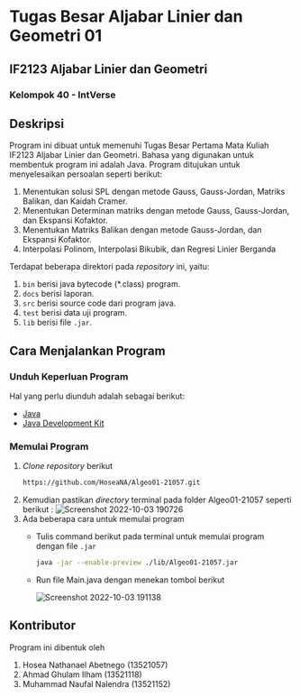 # Tugas Besar Aljabar Linier dan Geometri 01
## IF2123 Aljabar Linier dan Geometri
### Kelompok 40 - IntVerse

## Deskripsi
Program ini dibuat untuk memenuhi Tugas Besar Pertama Mata Kuliah IF2123 Aljabar Linier dan Geometri. Bahasa yang digunakan untuk membentuk program ini adalah Java. Program ditujukan untuk menyelesaikan persoalan seperti berikut:
1. Menentukan solusi SPL dengan metode Gauss, Gauss-Jordan, Matriks Balikan, dan Kaidah Cramer.
2. Menentukan Determinan matriks dengan metode Gauss, Gauss-Jordan, dan Ekspansi Kofaktor.
3. Menentukan Matriks Balikan dengan metode Gauss-Jordan, dan Ekspansi Kofaktor.
4. Interpolasi Polinom, Interpolasi Bikubik, dan Regresi Linier Berganda

Terdapat beberapa direktori pada _repository_ ini, yaitu:
1. `bin` berisi java bytecode (*.class) program.
2. `docs` berisi laporan.
3. `src` berisi source code dari program java.
4. `test` berisi data uji program.
5. `lib` berisi file `.jar`.

## Cara Menjalankan Program
### Unduh Keperluan Program
Hal yang perlu diunduh adalah sebagai berikut:
- [Java](https://www.java.com/en/download/)
- [Java Development Kit](https://www.oracle.com/java/technologies/downloads/#jdk19-windows)

### Memulai Program
1. _Clone_ _repository_ berikut
    ```sh
    https://github.com/HoseaNA/Algeo01-21057.git
    ```
2. Kemudian pastikan _directory_ terminal pada folder Algeo01-21057 seperti berikut :
    ![Screenshot 2022-10-03 190726](https://user-images.githubusercontent.com/110534062/193573017-a19dad08-3be1-420e-a76f-b987855a87b4.png)
3. Ada beberapa cara untuk memulai program
    - Tulis command berikut pada terminal untuk memulai program dengan file `.jar`
    
        ```sh 
        java -jar --enable-preview ./lib/Algeo01-21057.jar
        ```
    - Run file Main.java dengan menekan tombol berikut
    
        ![Screenshot 2022-10-03 191138](https://user-images.githubusercontent.com/110534062/193573688-b00bf3f6-fe38-47c8-ba99-91c54bd15929.png)

## Kontributor
Program ini dibentuk oleh
1. Hosea Nathanael Abetnego             (13521057)
2. Ahmad Ghulam Ilham                   (13521118)
3. Muhammad Naufal Nalendra             (13521152)
